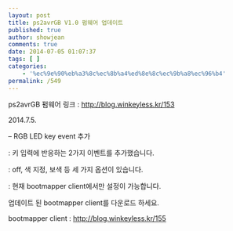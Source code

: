 ```yaml
---
layout: post
title: ps2avrGB V1.0 펌웨어 업데이트
published: true
author: showjean
comments: true
date: 2014-07-05 01:07:37
tags: [ ]
categories:
    - '%ec%9e%90%eb%a3%8c%ec%8b%a4%ed%8e%8c%ec%9b%a8%ec%96%b4'
permalink: /549
---
```

ps2avrGB 펌웨어 링크 : http://blog.winkeyless.kr/153



2014.7.5.



&#8211; RGB&nbsp;LED key event 추가

: 키 입력에 반응하는 2가지 이벤트를 추가했습니다.

: off, 색 지정, 보색 등 세&nbsp;가지 옵션이 있습니다.

: 현재 bootmapper client에서만 설정이 가능합니다.







업데이트 된 bootmapper client를 다운로드 하세요.

bootmapper client : http://blog.winkeyless.kr/155